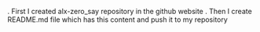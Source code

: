 . First I created alx-zero_say repository in the github website
. Then I create README.md file which has this content and push it to my repository

